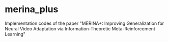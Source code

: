 # merina_plus
Implementation codes of the paper "MERINA+: Improving Generalization for Neural Video Adaptation via Information-Theoretic Meta-Reinforcement Learning"
